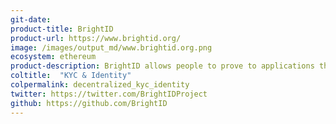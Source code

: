 ```yaml
---
git-date:
product-title: BrightID
product-url: https://www.brightid.org/
image: /images/output_md/www.brightid.org.png
ecosystem: ethereum
product-description: BrightID allows people to prove to applications that they're only using one account.
coltitle:  "KYC & Identity"
colpermalink: decentralized_kyc_identity
twitter: https://twitter.com/BrightIDProject
github: https://github.com/BrightID
---
```

